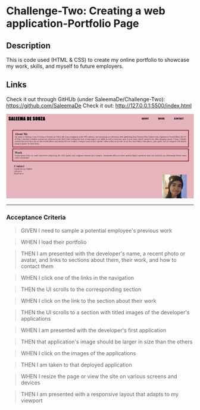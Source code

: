 # Challenge-Two: Creating a web application-Portfolio Page

## Description

This is code used (HTML & CSS) to create my online portfolio to showcase my work, skills, and myself to future employers.

## Links

Check it out through GitHUb (under SaleemaDe/Challenge-Two): https://github.com/SaleemaDe
Check it out: http://127.0.0.1:5500/index.html

![Saleema-headshot](image.png) 

-------------------------------------------------------------------------
### Acceptance Criteria
> GIVEN I need to sample a potential employee's previous work

> WHEN I load their portfolio

> THEN I am presented with the developer's name, a recent photo or avatar, and 
links to sections about them, their work, and how to contact them

> WHEN I click one of the links in the navigation

> THEN the UI scrolls to the corresponding section

> WHEN I click on the link to the section about their work

> THEN the UI scrolls to a section with titled images of the developer's applications

> WHEN I am presented with the developer's first application

> THEN that application's image should be larger in size than the others

> WHEN I click on the images of the applications

> THEN I am taken to that deployed application

> WHEN I resize the page or view the site on various screens and devices

> THEN I am presented with a responsive layout that adapts to my viewport
